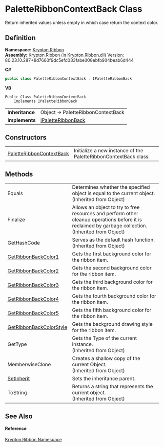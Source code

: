 # PaletteRibbonContextBack Class


Return inherited values unless empty in which case return the context color.



## Definition
**Namespace:** <a href="1e9bc734-cff9-e9b8-f013-94cdac669794.md">Krypton.Ribbon</a>  
**Assembly:** Krypton.Ribbon (in Krypton.Ribbon.dll) Version: 80.23.10.287+8d7660f9dc5efd033fabe008ebfb904beab6d444

**C#**
``` C#
public class PaletteRibbonContextBack : IPaletteRibbonBack
```
**VB**
``` VB
Public Class PaletteRibbonContextBack
	Implements IPaletteRibbonBack
```

<table><tr><td><strong>Inheritance</strong></td><td>Object  →  PaletteRibbonContextBack</td></tr>
<tr><td><strong>Implements</strong></td><td><a href="13cd7430-f4ec-280c-908b-9fb4e3ced7ea.md">IPaletteRibbonBack</a></td></tr>
</table>



## Constructors
<table>
<tr>
<td><a href="c242ec85-939a-22e5-ff7d-35a75144aa2c.md">PaletteRibbonContextBack</a></td>
<td>Initialize a new instance of the PaletteRibbonContextBack class.</td></tr>
</table>

## Methods
<table>
<tr>
<td>Equals</td>
<td>Determines whether the specified object is equal to the current object.<br />(Inherited from Object)</td></tr>
<tr>
<td>Finalize</td>
<td>Allows an object to try to free resources and perform other cleanup operations before it is reclaimed by garbage collection.<br />(Inherited from Object)</td></tr>
<tr>
<td>GetHashCode</td>
<td>Serves as the default hash function.<br />(Inherited from Object)</td></tr>
<tr>
<td><a href="5be5faef-75c0-df83-6a3f-5bd19102f1f6.md">GetRibbonBackColor1</a></td>
<td>Gets the first background color for the ribbon item.</td></tr>
<tr>
<td><a href="adf203cb-12c8-27a8-3f38-4e67d6499ee5.md">GetRibbonBackColor2</a></td>
<td>Gets the second background color for the ribbon item.</td></tr>
<tr>
<td><a href="3a407375-520d-8f1a-2aff-dfab40ec6e8f.md">GetRibbonBackColor3</a></td>
<td>Gets the third background color for the ribbon item.</td></tr>
<tr>
<td><a href="aeb4f20d-6ca5-dd7f-0ca3-878a04278f09.md">GetRibbonBackColor4</a></td>
<td>Gets the fourth background color for the ribbon item.</td></tr>
<tr>
<td><a href="97a45939-d97f-9e31-fd66-c5babcbbaa72.md">GetRibbonBackColor5</a></td>
<td>Gets the fifth background color for the ribbon item.</td></tr>
<tr>
<td><a href="ce00cd33-81f3-ac10-b447-5e253a262f8a.md">GetRibbonBackColorStyle</a></td>
<td>Gets the background drawing style for the ribbon item.</td></tr>
<tr>
<td>GetType</td>
<td>Gets the Type of the current instance.<br />(Inherited from Object)</td></tr>
<tr>
<td>MemberwiseClone</td>
<td>Creates a shallow copy of the current Object.<br />(Inherited from Object)</td></tr>
<tr>
<td><a href="ed72abb4-4eca-e00c-942a-4517a4935844.md">SetInherit</a></td>
<td>Sets the inheritance parent.</td></tr>
<tr>
<td>ToString</td>
<td>Returns a string that represents the current object.<br />(Inherited from Object)</td></tr>
</table>

## See Also


#### Reference
<a href="1e9bc734-cff9-e9b8-f013-94cdac669794.md">Krypton.Ribbon Namespace</a>  
